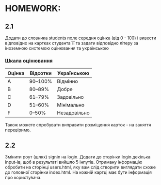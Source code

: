 # HOMEWORK:

## 2.1

Додати до словника students поле середня оцінка (від 0 - 100) і вивести відповідно на картках студента її та задати відповідно літеру за іноземною системою оцінювання та українською

### Шкала оцінювання

| Оцінка | Відсотки | Українською       |
| ------ | -------- | ----------------- |
| A      | 90–100%  | Відмінно          |
| B      | 80–89%   | Добре             |
| C      | 61–79%   | Задовільно        |
| D      | 51–60%   | Мінімально        |
| F      | 0–50%    | Незадовільно      |

Також можете спробувати виправити розміщення карток - на заняття перевіримо.

## 2.2

Змінити роут (шлях) signin на login. Додати до сторінки login декілька input-ів, щоб в результаті вийшло 5 інпутів. Отриману інформацію обробити на сторінці users.html, яку вам слід створити виглядати схоже до головної сторінки index.html. На кожній картці має бути інформація про користувача.
